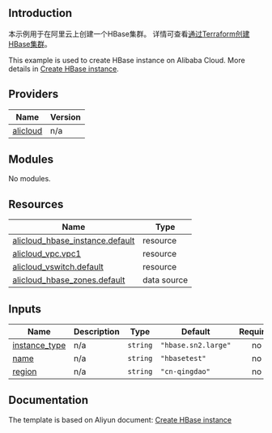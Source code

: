 ## Introduction

<!-- DOCS_DESCRIPTION_CN -->
本示例用于在阿里云上创建一个HBase集群。
详情可查看[通过Terraform创建HBase集群](https://help.aliyun.com/document_detail/2841890.html)。
<!-- DOCS_DESCRIPTION_CN -->

<!-- DOCS_DESCRIPTION_EN -->
This example is used to create HBase instance on Alibaba Cloud.
More details in [Create HBase instance](https://help.aliyun.com/document_detail/2841890.html).
<!-- DOCS_DESCRIPTION_EN -->

<!-- BEGIN_TF_DOCS -->
## Providers

| Name | Version |
|------|---------|
| <a name="provider_alicloud"></a> [alicloud](#provider\_alicloud) | n/a |

## Modules

No modules.

## Resources

| Name | Type |
|------|------|
| [alicloud_hbase_instance.default](https://registry.terraform.io/providers/aliyun/alicloud/latest/docs/resources/hbase_instance) | resource |
| [alicloud_vpc.vpc1](https://registry.terraform.io/providers/aliyun/alicloud/latest/docs/resources/vpc) | resource |
| [alicloud_vswitch.default](https://registry.terraform.io/providers/aliyun/alicloud/latest/docs/resources/vswitch) | resource |
| [alicloud_hbase_zones.default](https://registry.terraform.io/providers/aliyun/alicloud/latest/docs/data-sources/hbase_zones) | data source |

## Inputs

| Name | Description | Type | Default | Required |
|------|-------------|------|---------|:--------:|
| <a name="input_instance_type"></a> [instance\_type](#input\_instance\_type) | n/a | `string` | `"hbase.sn2.large"` | no |
| <a name="input_name"></a> [name](#input\_name) | n/a | `string` | `"hbasetest"` | no |
| <a name="input_region"></a> [region](#input\_region) | n/a | `string` | `"cn-qingdao"` | no |
<!-- END_TF_DOCS -->

## Documentation
<!-- docs-link --> 

The template is based on Aliyun document: [Create HBase instance](https://help.aliyun.com/document_detail/2841890.html) 

<!-- docs-link --> 